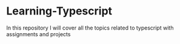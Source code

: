 # Learning-Typescript
In this repository I will cover all the topics related to typescript with assignments and projects
